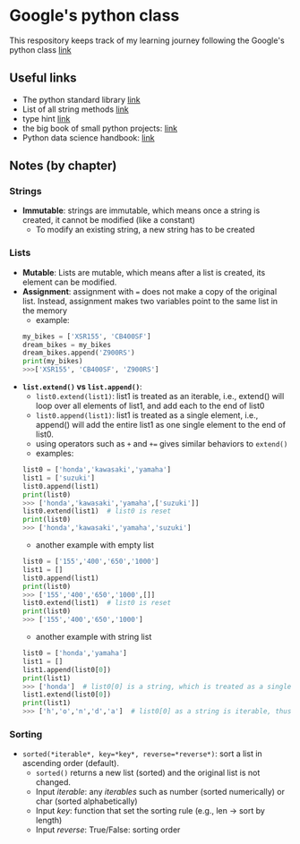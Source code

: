 # Google's python class 
This respository keeps track of my learning journey following the Google's python class [link](https://developers.google.com/edu/python)

## Useful links
- The python standard library [link](https://docs.python.org/3/library/)
- List of all string methods [link](https://docs.python.org/3/library/stdtypes.html#string-methods)
- type hint [link](https://docs.python.org/3/library/typing.html)
- the big book of small python projects: [link](https://inventwithpython.com/bigbookpython/)
- Python data science handbook: [link](https://jakevdp.github.io/PythonDataScienceHandbook/)

## Notes (by chapter)
### Strings
- **Immutable**: strings are immutable, which means once a string is created, it cannot be modified (like a constant)
    - To modify an existing string, a new string has to be created

### Lists
- **Mutable**: Lists are mutable, which means after a list is created, its element can be modified. 
- **Assignment**: assignment with `=` does not make a copy of the original list. Instead, assignment makes two variables point to the same list in the memory
    - example: 
    ```python
    my_bikes = ['XSR155', 'CB400SF']
    dream_bikes = my_bikes
    dream_bikes.append('Z900RS')
    print(my_bikes)
    >>>['XSR155', 'CB400SF', 'Z900RS']
    ```
- **`list.extend()` vs `list.append()`**: 
    - `list0.extend(list1)`: list1 is treated as an iterable, i.e., extend() will loop over all elements of list1, and add each to the end of list0
    - `list0.append(list1)`: list1 is treated as a single element, i.e., append() will add the entire list1 as one single element to the end of list0.
    - using operators such as `+` and `+=` gives similar behaviors to `extend()` 
    - examples: 
    ```python
    list0 = ['honda','kawasaki','yamaha']
    list1 = ['suzuki']
    list0.append(list1)
    print(list0)
    >>> ['honda','kawasaki','yamaha',['suzuki']]
    list0.extend(list1)  # list0 is reset
    print(list0)
    >>> ['honda','kawasaki','yamaha','suzuki']
    ``` 
    - another example with empty list
    ```python
    list0 = ['155','400','650','1000']
    list1 = []
    list0.append(list1)
    print(list0)
    >>> ['155','400','650','1000',[]]
    list0.extend(list1)  # list0 is reset
    print(list0)
    >>> ['155','400','650','1000']
    ```
    - another example with string list
    ```python
    list0 = ['honda','yamaha']
    list1 = []
    list1.append(list0[0])
    print(list1)
    >>> ['honda']  # list0[0] is a string, which is treated as a single element
    list1.extend(list0[0])
    print(list1)
    >>> ['h','o','n','d','a']  # list0[0] as a string is iterable, thus each single char is looped through and added separately 
    ```
### Sorting
- `sorted(*iterable*, key=*key*, reverse=*reverse*)`: sort a list in ascending order (default). 
    - `sorted()` returns a new list (sorted) and the original list is not changed.
    - Input *iterable*: any *iterables* such as number (sorted numerically) or char (sorted alphabetically)
    - Input *key*: function that set the sorting rule (e.g., len -> sort by length)
    - Input *reverse*: True/False: sorting order
        
